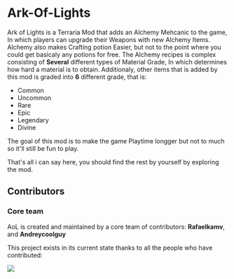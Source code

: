 # Ark-Of-Lights
Ark of Lights is a Terraria Mod that adds an Alchemy Mehcanic to the game, In which players can upgrade their Weapons with new Alchemy Items.
Alchemy also makes Crafting potion Easier, but not to the point where you could get basicaly any potions for free.
The Alchemy recipes is complex consisting of **Several** different types of Material Grade, In which determines how hard a material is to obtain.
Additionaly, other items that is added by this mod is graded into **6** different grade, that is:
- Common
- Uncommon
- Rare
- Epic
- Legendary
- Divine

The goal of this mod is to make the game Playtime longger but not to much so it'll still be fun to play.

That's all i can say here, you should find the rest by yourself by exploring the mod.

## Contributors
### Core team
AoL is created and maintained by a core team of contributors: **Rafaelkamv**, and **Andreycoolguy**

This project exists in its current state thanks to all the people who have contributed:

<a href="https://github.com/rafaelkamv/Ark-Of-Lights/graphs/contributors">
<img src="https://opencollective.com/ark-of-lights/contributors.svg?width=890&button=false" />
</a>

